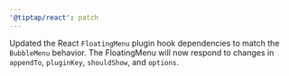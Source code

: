 ```yaml
---
'@tiptap/react': patch
---
```


Updated the React `FloatingMenu` plugin hook dependencies to match the `BubbleMenu` behavior.
The FloatingMenu will now respond to changes in `appendTo`, `pluginKey`, `shouldShow`, and `options`.
